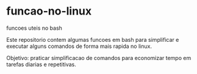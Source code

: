 # funcao-no-linux
funcoes uteis no bash

Este repositorio contem algumas funcoes em bash para simplificar e executar alguns comandos de forma mais rapida no linux.


Objetivo: praticar simplificacao de comandos para economizar tempo em tarefas diarias e repetitivas.
